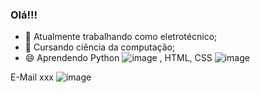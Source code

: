 ### Olá!!!

- 🔭 Atualmente trabalhando como eletrotécnico;
- 🌱 Cursando ciência da computação;
- 😄 Aprendendo Python ![image](https://user-images.githubusercontent.com/45002731/176002407-1b560e4c-1ae3-46b1-8df1-99a4e3497b5c.png)
, HTML, CSS ![image](https://user-images.githubusercontent.com/45002731/176002482-26cb5971-b144-4486-975c-af8f3efe7b26.png)

E-Mail xxx ![image](https://user-images.githubusercontent.com/45002731/176002608-b70c6563-6386-41d7-849f-20ac7f21f00d.png)

 

